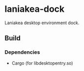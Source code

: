 laniakea-dock
================
Laniakea desktop environment dock.

Build
------

### Dependencies
- Cargo (for libdesktopentry.so)
